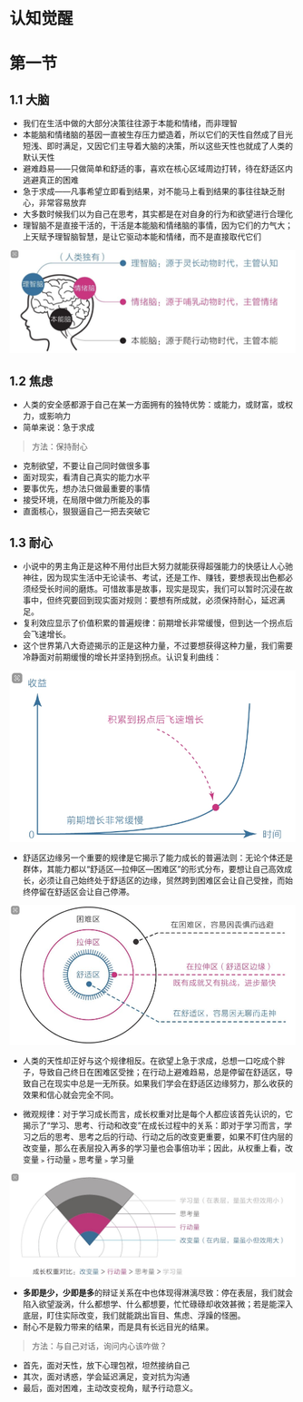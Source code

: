 # 认知觉醒

# 第一节

## 1.1 大脑

- 我们在生活中做的大部分决策往往源于本能和情绪，而非理智
- 本能脑和情绪脑的基因一直被生存压力塑造着，所以它们的天性自然成了目光短浅、即时满足，又因它们主导着大脑的决策，所以这些天性也就成了人类的默认天性
- 避难趋易——只做简单和舒适的事，喜欢在核心区域周边打转，待在舒适区内逃避真正的困难
- 急于求成——凡事希望立即看到结果，对不能马上看到结果的事往往缺乏耐心，非常容易放弃
- 大多数时候我们以为自己在思考，其实都是在对自身的行为和欲望进行合理化
- 理智脑不是直接干活的，干活是本能脑和情绪脑的事情，因为它们的力气大；上天赋予理智脑智慧，是让它驱动本能和情绪，而不是直接取代它们

![image-20241216120208119](images/image-20241216120208119.png)

## 1.2 焦虑

- 人类的安全感都源于自己在某一方面拥有的独特优势：或能力，或财富，或权力，或影响力
- 简单来说：急于求成

> 方法：保持耐心

- 克制欲望，不要让自己同时做很多事
- 面对现实，看清自己真实的能力水平
- 要事优先，想办法只做最重要的事情
- 接受环境，在局限中做力所能及的事
- 直面核心，狠狠逼自己一把去突破它

## 1.3 耐心

- 小说中的男主角正是这种不用付出巨大努力就能获得超强能力的快感让人心驰神往，因为现实生活中无论读书、考试，还是工作、赚钱，要想表现出色都必须经受长时间的磨炼。可惜故事是故事，现实是现实，我们可以暂时沉浸在故事中，但终究要回到现实面对规则：要想有所成就，必须保持耐心，延迟满足。
- 复利效应显示了价值积累的普遍规律：前期增长非常缓慢，但到达一个拐点后会飞速增长。
- 这个世界第八大奇迹揭示的正是这种力量，不过要想获得这种力量，我们需要冷静面对前期缓慢的增长并坚持到拐点。认识复利曲线：

![image-20241216121835874](images/image-20241216121835874.png)

- 舒适区边缘另一个重要的规律是它揭示了能力成长的普遍法则：无论个体还是群体，其能力都以“舒适区—拉伸区—困难区”的形式分布，要想让自己高效成长，必须让自己始终处于舒适区的边缘，贸然跨到困难区会让自己受挫，而始终停留在舒适区会让自己停滞。

![image-20241216122018381](images/image-20241216122018381-1734322821805-1.png)

- 人类的天性却正好与这个规律相反。在欲望上急于求成，总想一口吃成个胖子，导致自己终日在困难区受挫；在行动上避难趋易，总是停留在舒适区，导致自己在现实中总是一无所获。如果我们学会在舒适区边缘努力，那么收获的效果和信心就会完全不同。

- 微观规律：对于学习成长而言，成长权重对比是每个人都应该首先认识的，它揭示了“学习、思考、行动和改变”在成长过程中的关系：即对于学习而言，学习之后的思考、思考之后的行动、行动之后的改变更重要，如果不盯住内层的改变量，那么在表层投入再多的学习量也会事倍功半；因此，从权重上看，改变量﹥行动量﹥思考量﹥学习量

![image-20241216122249787](images/image-20241216122249787.png)

- **多即是少，少即是多**的辩证关系在中也体现得淋漓尽致：停在表层，我们就会陷入欲望漩涡，什么都想学、什么都想要，忙忙碌碌却收效甚微；若是能深入底层，盯住实际改变，我们就能跳出盲目、焦虑、浮躁的怪圈。
- 耐心不是毅力带来的结果，而是具有长远目光的结果。

> 方法：与自己对话，询问内心该咋做？

- 首先，面对天性，放下心理包袱，坦然接纳自己
- 其次，面对诱惑，学会延迟满足，变对抗为沟通
- 最后，面对困难，主动改变视角，赋予行动意义。